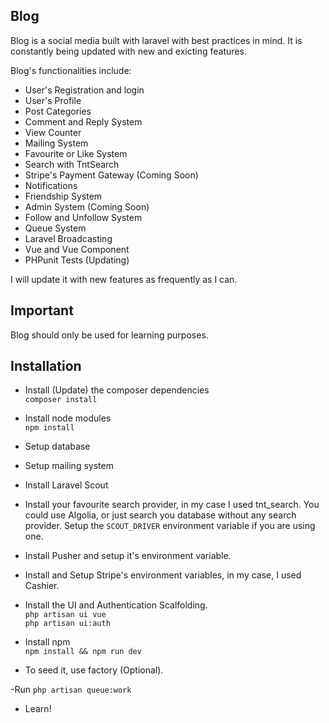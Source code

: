  
## Blog

Blog is a social media built with laravel with best practices in mind. It is constantly being updated with new and exicting features.

Blog's functionalities include:

- User's Registration and login
- User's Profile
- Post Categories
- Comment and Reply System
- View Counter
- Mailing System
- Favourite or Like System
- Search with TntSearch
- Stripe's Payment Gateway (Coming Soon)
- Notifications
- Friendship System
- Admin System (Coming Soon)
- Follow and Unfollow System 
- Queue System
- Laravel Broadcasting
- Vue and Vue Component
- PHPunit Tests (Updating)

I will update it with new features as frequently as I can.

## Important

Blog should only be used for learning purposes.

## Installation

- Install (Update) the composer dependencies\
	`composer install`

- Install node modules\
	`npm install`

- Setup database

- Setup mailing system

- Install Laravel Scout

- Install your favourite search provider, in my case I used tnt_search. You could use Algolia, or just search you database without any search provider. Setup the `SCOUT_DRIVER` environment variable if you are using one.

- Install Pusher and setup it's environment variable.

- Install and Setup Stripe's environment variables, in my case, I used Cashier.

- Install the UI and Authentication Scalfolding.\
	`php artisan ui vue`\
	`php artisan ui:auth`

- Install npm\
	`npm install && npm run dev`

- To seed it, use factory (Optional).

-Run `php artisan queue:work`

- Learn! 


